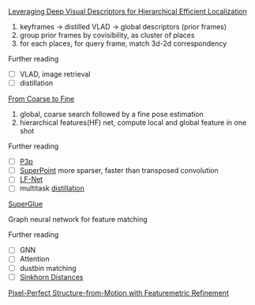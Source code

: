 
[Leveraging Deep Visual Descriptors for Hierarchical Efficient Localization](https://arxiv.org/pdf/1809.01019.pdf)

1. keyframes -> distilled VLAD -> global descriptors (prior frames)
2. group prior frames by covisibility, as cluster of places
3. for each places, for query frame, match 3d-2d correspondency

Further reading
- [ ] VLAD, image retrieval
- [ ] distillation

[From Coarse to Fine](https://arxiv.org/pdf/1812.03506.pdf)

1. global, coarse search followed by a fine pose estimation
2. hierarchical features(HF) net, compute local and global feature in one shot

Further reading
- [ ] [P3p](https://rpg.ifi.uzh.ch/docs/CVPR11_kneip.pdf)
- [ ] [SuperPoint](https://arxiv.org/pdf/1712.07629.pdf) more sparser, faster than transposed convolution
- [ ] [LF-Net](https://arxiv.org/pdf/1805.09662.pdf)
- [ ] multitask [distillation](https://arxiv.org/pdf/1503.02531.pdf)

[SuperGlue](https://arxiv.org/pdf/1911.11763.pdf)

Graph neural network for feature matching

Further reading
- [ ] GNN
- [ ] Attention
- [ ] dustbin matching
- [ ] [Sinkhorn Distances](https://proceedings.neurips.cc/paper/2013/file/af21d0c97db2e27e13572cbf59eb343d-Paper.pdf)

[Pixel-Perfect Structure-from-Motion with Featuremetric Refinement](https://arxiv.org/pdf/2108.08291.pdf)
